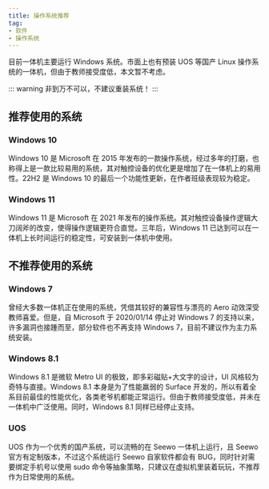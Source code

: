 ```yaml
---
title: 操作系统推荐
tag:
- 软件
- 操作系统
---
```


目前一体机主要运行 Windows 系统。市面上也有预装 UOS 等国产 Linux 操作系统的一体机，但由于教师接受度低，本文暂不考虑。

::: warning
    非到万不可以，不建议重装系统！
:::

## 推荐使用的系统

### Windows 10

Windows 10 是 Microsoft 在 2015 年发布的一款操作系统，经过多年的打磨，也称得上是一款比较易用的系统，其对触控设备的优化更是增加了在一体机上的易用性。22H2 是 Windows 10 的最后一个功能性更新，在作者班级表现较为稳定。

### Windows 11

Windows 11 是 Microsoft 在 2021 年发布的操作系统。其对触控设备操作逻辑大刀阔斧的改变，使得操作逻辑更符合直觉。三年后，Windows 11 已达到可以在一体机上长时间运行的稳定性，可安装到一体机中使用。

## 不推荐使用的系统

### Windows 7

曾经大多数一体机正在使用的系统，凭借其较好的兼容性与漂亮的 Aero 动效深受教师喜爱。但是，自 Microsoft 于 2020/01/14 停止对 Windows 7 的支持以来，许多漏洞也接踵而至，部分软件也不再支持 Windows 7，目前不建议作为主力系统安装。

### Windows 8.1

Windows 8.1 是微软 Metro UI 的极致，即多彩磁贴+大文字的设计，UI 风格较为奇特与直接。Windows 8.1 本身是为了性能羸弱的 Surface 开发的，所以有着全系目前最佳的性能优化，各类老爷机都能正常运行。但由于教师接受度低，并未在一体机中广泛使用。同时，Windows 8.1 同样已经停止支持。

### UOS

UOS 作为一个优秀的国产系统，可以流畅的在 Seewo 一体机上运行，且 Seewo 官方有定制版本，不过这个系统运行 Seewo 自家软件都会有 BUG，同时针对需要绑定手机号以使用 sudo 命令等抽象策略，只建议在虚拟机里装着玩玩，不推荐作为日常使用的系统。


